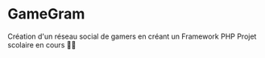 # GameGram

Création d'un réseau social de gamers en créant un Framework PHP 
Projet scolaire en cours 👷🏼
